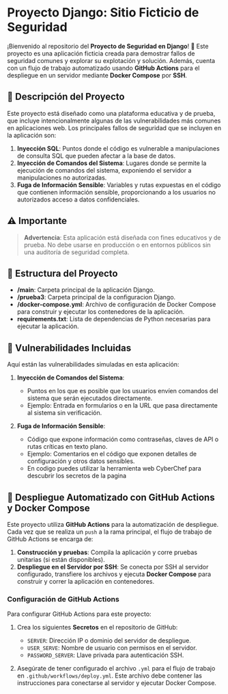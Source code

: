 # Proyecto Django: Sitio Ficticio de Seguridad

¡Bienvenido al repositorio del **Proyecto de Seguridad en Django**! 🚀 Este proyecto es una aplicación ficticia creada para demostrar fallos de seguridad comunes y explorar su explotación y solución. Además, cuenta con un flujo de trabajo automatizado usando **GitHub Actions** para el despliegue en un servidor mediante **Docker Compose** por **SSH**.

## 📜 Descripción del Proyecto

Este proyecto está diseñado como una plataforma educativa y de prueba, que incluye intencionalmente algunas de las vulnerabilidades más comunes en aplicaciones web. Los principales fallos de seguridad que se incluyen en la aplicación son:

1. **Inyección SQL**: Puntos donde el código es vulnerable a manipulaciones de consulta SQL que pueden afectar a la base de datos.
2. **Inyección de Comandos del Sistema**: Lugares donde se permite la ejecución de comandos del sistema, exponiendo el servidor a manipulaciones no autorizadas.
3. **Fuga de Información Sensible**: Variables y rutas expuestas en el código que contienen información sensible, proporcionando a los usuarios no autorizados acceso a datos confidenciales.

## ⚠️ Importante

> **Advertencia**: Esta aplicación está diseñada con fines educativos y de prueba. No debe usarse en producción o en entornos públicos sin una auditoría de seguridad completa. 

## 📂 Estructura del Proyecto

- **/main**: Carpeta principal de la aplicación Django.
- **/prueba3**: Carpeta principal de la configuracion  Django.
- **/docker-compose.yml**: Archivo de configuración de Docker Compose para construir y ejecutar los contenedores de la aplicación.
- **requirements.txt**: Lista de dependencias de Python necesarias para ejecutar la aplicación.

## 🚩 Vulnerabilidades Incluidas

Aquí están las vulnerabilidades simuladas en esta aplicación:



1. **Inyección de Comandos del Sistema**:
   - Puntos en los que es posible que los usuarios envíen comandos del sistema que serán ejecutados directamente.
   - Ejemplo: Entrada en formularios o en la URL que pasa directamente al sistema sin verificación.

2. **Fuga de Información Sensible**:
   - Código que expone información como contraseñas, claves de API o rutas críticas en texto plano.
   - Ejemplo: Comentarios en el código que exponen detalles de configuración y otros datos sensibles.
   - En codigo puedes utilizar la herramienta web CyberChef para descubrir los secretos de la pagina 
  


## 🚀 Despliegue Automatizado con GitHub Actions y Docker Compose

Este proyecto utiliza **GitHub Actions** para la automatización de despliegue. Cada vez que se realiza un `push` a la rama principal, el flujo de trabajo de GitHub Actions se encarga de:

1. **Construcción y pruebas**: Compila la aplicación y corre pruebas unitarias (si están disponibles).
2. **Despliegue en el Servidor por SSH**: Se conecta por SSH al servidor configurado, transfiere los archivos y ejecuta **Docker Compose** para construir y correr la aplicación en contenedores.

### Configuración de GitHub Actions

Para configurar GitHub Actions para este proyecto:

1. Crea los siguientes **Secretos** en el repositorio de GitHub:
   - `SERVER`: Dirección IP o dominio del servidor de despliegue.
   - `USER_SERVE`: Nombre de usuario con permisos en el servidor.
   - `PASSWORD_SERVER`: Llave privada para autenticación SSH.
   
2. Asegúrate de tener configurado el archivo `.yml` para el flujo de trabajo en `.github/workflows/deploy.yml`. Este archivo debe contener las instrucciones para conectarse al servidor y ejecutar Docker Compose.
